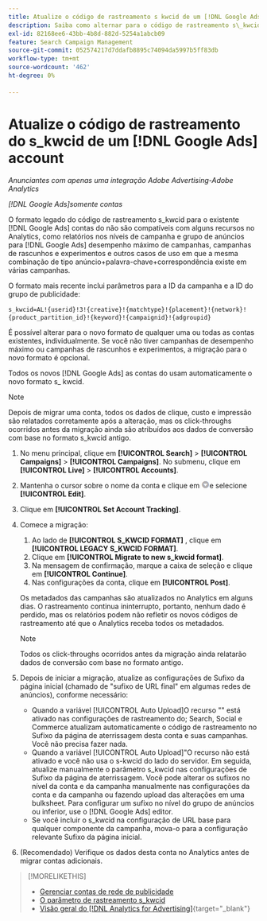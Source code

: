 ```yaml
---
title: Atualize o código de rastreamento s kwcid de um [!DNL Google Ads] account
description: Saiba como alternar para o código de rastreamento s\_kwcid mais recente para um [!DNL Google Ads] conta.
exl-id: 82168ee6-43bb-4b8d-882d-5254a1abcb09
feature: Search Campaign Management
source-git-commit: 052574217d7ddafb8895c74094da5997b5ff83db
workflow-type: tm+mt
source-wordcount: '462'
ht-degree: 0%

---
```


# Atualize o código de rastreamento do s\_kwcid de um [!DNL Google Ads] account

*Anunciantes com apenas uma integração Adobe Advertising-Adobe Analytics*

*[!DNL Google Ads]somente contas*

O formato legado do código de rastreamento s\_kwcid para o existente [!DNL Google Ads] contas do não são compatíveis com alguns recursos no Analytics, como relatórios nos níveis de campanha e grupo de anúncios para [!DNL Google Ads] desempenho máximo de campanhas, campanhas de rascunhos e experimentos e outros casos de uso em que a mesma combinação de tipo anúncio+palavra-chave+correspondência existe em várias campanhas.

O formato mais recente inclui parâmetros para a ID da campanha e a ID do grupo de publicidade:

```
s_kwcid=AL!{userid}!3!{creative}!{matchtype}!{placement}!{network}!{product_partition_id}!{keyword}!{campaignid}!{adgroupid}
```

É possível alterar para o novo formato de qualquer uma ou todas as contas existentes, individualmente. Se você não tiver campanhas de desempenho máximo ou campanhas de rascunhos e experimentos, a migração para o novo formato é opcional.

Todos os novos [!DNL Google Ads] as contas do usam automaticamente o novo formato s\_ kwcid.

>[!NOTE]
>
>Depois de migrar uma conta, todos os dados de clique, custo e impressão são relatados corretamente após a alteração, mas os click-throughs ocorridos antes da migração ainda são atribuídos aos dados de conversão com base no formato s\_kwcid antigo.

1. No menu principal, clique em **[!UICONTROL Search]** \> **[!UICONTROL Campaigns]** \> **[!UICONTROL Campaigns]**. No submenu, clique em **[!UICONTROL Live]** \> **[!UICONTROL Accounts]**.
1. Mantenha o cursor sobre o nome da conta e clique em ![ícone de seta suspensa](/help/search-social-commerce/assets/arrow-dropdown-menu.png)e selecione **[!UICONTROL Edit]**.
1. Clique em **[!UICONTROL Set Account Tracking]**.
1. Comece a migração:

   1. Ao lado de **[!UICONTROL S_KWCID FORMAT]** , clique em **[!UICONTROL LEGACY S_KWCID FORMAT]**.
   1. Clique em **[!UICONTROL Migrate to new s_kwcid format]**.
   1. Na mensagem de confirmação, marque a caixa de seleção e clique em **[!UICONTROL Continue]**.
   1. Nas configurações da conta, clique em **[!UICONTROL Post]**.

   Os metadados das campanhas são atualizados no Analytics em alguns dias. O rastreamento continua ininterrupto, portanto, nenhum dado é perdido, mas os relatórios podem não refletir os novos códigos de rastreamento até que o Analytics receba todos os metadados.

   >[!NOTE]
   >
   >Todos os click-throughs ocorridos antes da migração ainda relatarão dados de conversão com base no formato antigo.

1. Depois de iniciar a migração, atualize as configurações de Sufixo da página inicial (chamado de &quot;sufixo de URL final&quot; em algumas redes de anúncios), conforme necessário:

   * Quando a variável [!UICONTROL Auto Upload]O recurso &quot;&quot; está ativado nas configurações de rastreamento do; Search, Social e Commerce atualizam automaticamente o código de rastreamento no Sufixo da página de aterrissagem desta conta e suas campanhas. Você não precisa fazer nada.
   * Quando a variável [!UICONTROL Auto Upload]&quot;O recurso não está ativado e você não usa o s-kwcid do lado do servidor. Em seguida, atualize manualmente o parâmetro s\_kwcid nas configurações de Sufixo da página de aterrissagem. Você pode alterar os sufixos no nível da conta e da campanha manualmente nas configurações da conta e da campanha ou fazendo upload das alterações em uma bulksheet. Para configurar um sufixo no nível do grupo de anúncios ou inferior, use o [!DNL Google Ads] editor.
   * Se você incluir o s\_kwcid na configuração de URL base para qualquer componente da campanha, mova-o para a configuração relevante Sufixo da página inicial.

1. (Recomendado) Verifique os dados desta conta no Analytics antes de migrar contas adicionais.

>[!MORELIKETHIS]
>
>* [Gerenciar contas de rede de publicidade](ad-network-account-manage.md)
>* [O parâmetro de rastreamento s_kwcid](/help/search-social-commerce/tracking/skwcid-tracking-parameter.md)
>* [Visão geral do [!DNL Analytics for Advertising]](https://experienceleague.adobe.com/docs/advertising/integrations/home.html){target="_blank"}
